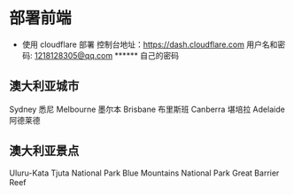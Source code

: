

# 部署前端
- 使用 cloudflare 部署
控制台地址：https://dash.cloudflare.com
用户名和密码:
1218128305@qq.com
****** 自己的密码

## 澳大利亚城市
Sydney 悉尼
Melbourne 墨尔本
Brisbane 布里斯班
Canberra 堪培拉
Adelaide 阿德莱德

## 澳大利亚景点
Uluru-Kata Tjuta National Park
Blue Mountains National Park
Great Barrier Reef